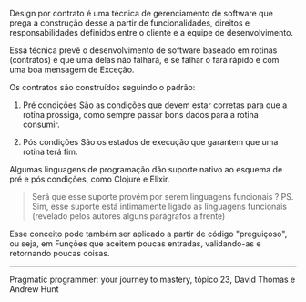 Design por contrato é uma técnica de gerenciamento de software que prega a construção desse a partir de funcionalidades, direitos e responsabilidades definidos entre o cliente e a equipe de desenvolvimento.

Essa técnica prevê o desenvolvimento de software baseado em rotinas (contratos) e que uma delas não falhará, e se falhar o fará rápido e com uma boa mensagem de Exceção.

Os contratos são construídos seguindo o padrão:
1.  Pré condições
    São as condições que devem estar corretas para que a rotina prossiga, como sempre passar bons dados para a rotina consumir.

2.  Pós condições
    São os estados de execução que garantem que uma rotina terá fim.

Algumas linguagens de programação dão suporte nativo ao esquema de pré e pós condições, como Clojure e Elixir.
>   Será que esse suporte provém por serem linguagens funcionais ?
>   PS. Sim, esse suporte está intimamente ligado as linguagens funcionais (revelado pelos autores alguns parágrafos a frente)

Esse conceito pode também ser aplicado a partir de código "preguiçoso", ou seja, em Funções que aceitem poucas entradas, validando-as e retornando poucas coisas.

---
Pragmatic programmer: your journey to mastery, tópico 23, David Thomas e Andrew Hunt